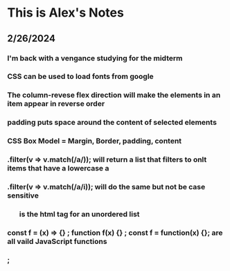 # This is Alex's Notes

## 2/26/2024
### I'm back with a vengance studying for the midterm
### CSS can be used to load fonts from google
### The column-revese flex direction will make the elements in an item appear in reverse order
### padding puts space around the content of selected elements
### CSS Box Model = Margin, Border, padding, content
### .filter(v => v.match(/a/)); will return a list that filters to onlt items that have a lowercase a
### .filter(v => v.match(/a/i)); will do the same but not be case sensitive
### <ul> is the html tag for an unordered list
### const f = (x) => {} ; function f(x) {} ; const f = function(x) {}; are all vaild JavaScript functions
### <script>1+1</script>;  <script src='main.js' />;  <div onclick='1+1' /> are all valid ways to include Javascript in HTML
### { n:1 } is a valid JavaScript object
### DOM textContent Property sets the child text for an element
### <a href='https://c.com'>x</a> actually makes a link
### div.header { color: blue; } would turn the text Blue because BYU is in a div element with the header class
### {"x":3} is valid JSON



## 1/29/2024
### iframe is a useful element for showing youtube videos
### table is a great way to make bingo cards
### style can be used to give lines to your tables 

## 1/18/2024
### A secure connection is not only important for money transactions but for protecting personal information
### Websites are cheaper that I thought, except for .gold sites starting at $101

## 1/17/2024
### You can create an Elastic IP address so even when your sever goes down it will retain the same IP
### A key pair is a combination of a public key that is used to encrypt data and a private key that is used to decrypt data

## 1/12/2024
### pulling reguarlying is important if working with multiple people
### conflicts can still be resolved by merging
